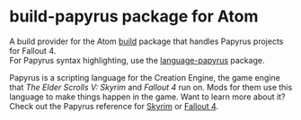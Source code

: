 # build-papyrus package for Atom

A build provider for the Atom [build](https://atom.io/packages/build) package that handles Papyrus projects for Fallout 4.  
For Papyrus syntax highlighting, use the [language-papyrus](https://atom.io/packages/language-papyrus) package.

Papyrus is a scripting language for the Creation Engine, the game engine that *The Elder Scrolls V: Skyrim* and *Fallout 4* run on.
Mods for them use this language to make things happen in the game.
Want to learn more about it?
Check out the Papyrus reference for [Skyrim](http://www.creationkit.com/index.php?title=Category:Papyrus) or [Fallout 4](http://www.creationkit.com/fallout4/index.php?title=Category:Papyrus).
